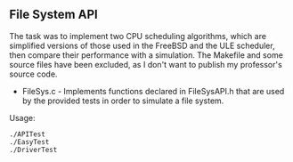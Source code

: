 ## File System API

The task was to implement two CPU scheduling algorithms, which are simplified versions of those used in the FreeBSD and the ULE scheduler, then compare their performance with a simulation. The Makefile and some source files have been excluded, as I don't want to publish my professor's source code.

* FileSys.c - Implements functions declared in FileSysAPI.h that are used by the provided tests in order to simulate a file system.

Usage:

```
./APITest
./EasyTest
./DriverTest
```
